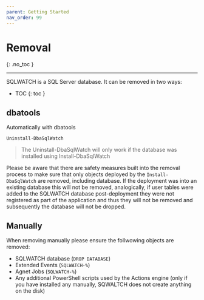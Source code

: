 ```yaml
---
parent: Getting Started
nav_order: 99
---
```


# Removal
{: .no_toc }

---

SQLWATCH is a SQL Server database. It can be removed in two ways:

- TOC
{: toc }

## dbatools

Automatically with dbatools

```
Uninstall-DbaSqlWatch
```

>The Uninstall-DbaSqlWatch will only work if the database was installed using Install-DbaSqlWatch

Please be aware that there are safety measures built into the removal process to make sure that only objects deployed by the `Install-DbaSqlWatch` are removed, including database. If the deployment was into an existing database this will not be removed, analogically, if user tables were added to the SQLWATCH database post-deployment they were not registered as part of the application and thus they will not be removed and subsequently the database will not be dropped. 

## Manually

When removing manually please ensure the follwowing objects are removed:
- SQLWATCH database (`DROP DATABASE`)
- Extended Events (`SQLWATCH-%`)
- Agnet Jobs (`SQLWATCH-%`)
- Any additional PowerShell scripts used by the Actions engine (only if you have installed any manually, SQWALTCH does not create anything on the disk)
